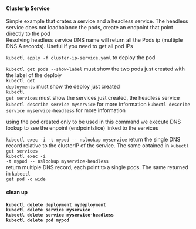 <h4>ClusterIp Service</h4>
Simple example that crates a service and a headless service.
The headless service does not loadbalance the pods, create an endpoint that point directly to the pod<br>
Resolving headless service DNS name will return all the Pods ip (multiple DNS A records). Useful if you need to get all pod IPs<br>

<code>kubectl apply -f cluster-ip-service.yaml</code> to deploy the pod

<code>kubectl get pods --show-label</code> must show the two pods just created with the label of the deploiy<br>
<code>kubectl get deployments</code> must show the deploy just created<br>
<code>kubectl get services</code> must show the services just created, the headless service <br>
<code>kubectl describe service myservice</code> for more information
<code>kubectl describe service myservice-headless</code> for more information

using the pod created only to be used in this command we execute DNS lookup to see the enpoint (endpointslice) linked to the services

<code>kubectl exec -i -t mypod -- nslookup myservice</code> return the single DNS record relative to the clusterIP of the service. The same obtained in <code>kubectl get services</code> <br>
<code>kubectl exec -i -t mypod -- nslookup myservice-headless</code> <br> return multiple DNS record, each point to a single pods. The same returned in <code>kubectl get pod -o wide</code>

<h4>clean up<h4>
<code>kubectl delete deployment mydeployment</code></br>
<code>kubectl delete service myservice</code> </br>
<code>kubectl delete service myservice-headless</code> </br>
<code>kubectl delete pod mypod</code> </br>
